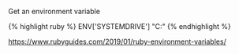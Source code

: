 
Get an environment variable

{% highlight ruby %}
ENV['SYSTEMDRIVE']
"C:"
{% endhighlight %}

https://www.rubyguides.com/2019/01/ruby-environment-variables/
